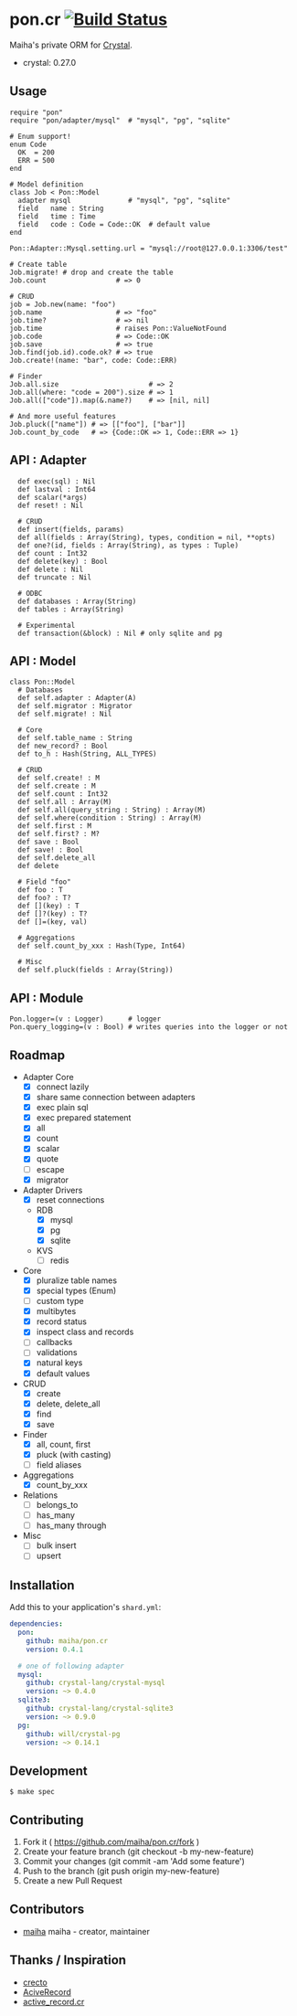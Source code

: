 # pon.cr [![Build Status](https://travis-ci.org/maiha/pon.cr.svg?branch=master)](https://travis-ci.org/maiha/pon.cr)

Maiha's private ORM for [Crystal](https://crystal-lang.org/).

- crystal: 0.27.0

## Usage

```crystal
require "pon"
require "pon/adapter/mysql"  # "mysql", "pg", "sqlite"

# Enum support!
enum Code
  OK  = 200
  ERR = 500
end

# Model definition
class Job < Pon::Model
  adapter mysql              # "mysql", "pg", "sqlite"
  field   name : String
  field   time : Time
  field   code : Code = Code::OK  # default value
end

Pon::Adapter::Mysql.setting.url = "mysql://root@127.0.0.1:3306/test"

# Create table
Job.migrate! # drop and create the table
Job.count                 # => 0

# CRUD
job = Job.new(name: "foo")
job.name                  # => "foo"
job.time?                 # => nil
job.time                  # raises Pon::ValueNotFound
job.code                  # => Code::OK
job.save                  # => true
Job.find(job.id).code.ok? # => true
Job.create!(name: "bar", code: Code::ERR)

# Finder
Job.all.size                      # => 2
Job.all(where: "code = 200").size # => 1
Job.all(["code"]).map(&.name?)    # => [nil, nil]

# And more useful features
Job.pluck(["name"]) # => [["foo"], ["bar"]]
Job.count_by_code   # => {Code::OK => 1, Code::ERR => 1}
```

## API : Adapter

```crystal
  def exec(sql) : Nil
  def lastval : Int64
  def scalar(*args)
  def reset! : Nil

  # CRUD
  def insert(fields, params)
  def all(fields : Array(String), types, condition = nil, **opts)
  def one?(id, fields : Array(String), as types : Tuple)
  def count : Int32
  def delete(key) : Bool
  def delete : Nil
  def truncate : Nil

  # ODBC
  def databases : Array(String)
  def tables : Array(String)

  # Experimental
  def transaction(&block) : Nil # only sqlite and pg
```

## API : Model

```crystal
class Pon::Model
  # Databases
  def self.adapter : Adapter(A)
  def self.migrator : Migrator
  def self.migrate! : Nil

  # Core
  def self.table_name : String
  def new_record? : Bool
  def to_h : Hash(String, ALL_TYPES)

  # CRUD
  def self.create! : M
  def self.create : M
  def self.count : Int32
  def self.all : Array(M)
  def self.all(query_string : String) : Array(M)
  def self.where(condition : String) : Array(M)
  def self.first : M
  def self.first? : M?
  def save : Bool
  def save! : Bool
  def self.delete_all
  def delete

  # Field "foo"
  def foo : T
  def foo? : T?
  def [](key) : T
  def []?(key) : T?
  def []=(key, val)

  # Aggregations
  def self.count_by_xxx : Hash(Type, Int64)

  # Misc
  def self.pluck(fields : Array(String))
```

## API : Module

```crystal
Pon.logger=(v : Logger)      # logger
Pon.query_logging=(v : Bool) # writes queries into the logger or not
```

## Roadmap

- Adapter Core
  - [x] connect lazily
  - [x] share same connection between adapters
  - [x] exec plain sql
  - [x] exec prepared statement
  - [x] all
  - [x] count
  - [x] scalar
  - [x] quote
  - [ ] escape
  - [x] migrator
- Adapter Drivers
  - [x] reset connections
  - RDB
    - [x] mysql
    - [x] pg
    - [x] sqlite
  - KVS
    - [ ] redis
- Core
  - [x] pluralize table names
  - [x] special types (Enum)
  - [ ] custom type
  - [x] multibytes
  - [x] record status
  - [x] inspect class and records
  - [ ] callbacks
  - [ ] validations
  - [x] natural keys
  - [x] default values
- CRUD
  - [x] create
  - [x] delete, delete_all
  - [x] find
  - [x] save
- Finder
  - [x] all, count, first
  - [x] pluck (with casting)
  - [ ] field aliases
- Aggregations
  - [x] count_by_xxx
- Relations
  - [ ] belongs_to
  - [ ] has_many
  - [ ] has_many through
- Misc
  - [ ] bulk insert
  - [ ] upsert

## Installation

Add this to your application's `shard.yml`:

```yaml
dependencies:
  pon:
    github: maiha/pon.cr
    version: 0.4.1

  # one of following adapter
  mysql:
    github: crystal-lang/crystal-mysql
    version: ~> 0.4.0
  sqlite3:
    github: crystal-lang/crystal-sqlite3
    version: ~> 0.9.0
  pg:
    github: will/crystal-pg
    version: ~> 0.14.1
```

## Development

```console
$ make spec
```

## Contributing

1. Fork it ( https://github.com/maiha/pon.cr/fork )
2. Create your feature branch (git checkout -b my-new-feature)
3. Commit your changes (git commit -am 'Add some feature')
4. Push to the branch (git push origin my-new-feature)
5. Create a new Pull Request

## Contributors

- [maiha](https://github.com/maiha) maiha - creator, maintainer

## Thanks / Inspiration

* [crecto](https://github.com/Crecto/crecto)
* [AciveRecord](https://github.com/rails/rails/tree/master/activerecord)
* [active_record.cr](https://github.com/waterlink/active_record.cr)
